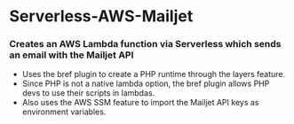 # Serverless-AWS-Mailjet
### Creates an AWS Lambda function via Serverless which sends an email with the Mailjet API

- Uses the bref plugin to create a PHP runtime through the layers feature.
- Since PHP is not a native lambda option, the bref plugin allows PHP devs to use their scripts in lambdas.  
- Also uses the AWS SSM feature to import the Mailjet API keys as environment variables.
